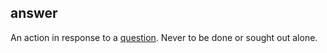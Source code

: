 ## answer

An action in response to a [question](question.md).
Never to be done or sought out alone.
